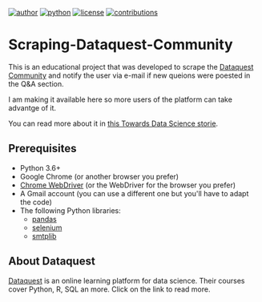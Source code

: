 [![author](https://badgen.net/badge/Author/otavio-s-s/blue)](https://www.linkedin.com/in/otavioss28/) [![python](https://badgen.net/badge/Python/3.6+/yellow)](https://www.python.org) [![license](https://img.shields.io/badge/License-MIT-red)](https://github.com/otavio-s-s/data_science/blob/master/LICENSE) [![contributions](https://badgen.net/badge/Contributions/Welcome/green)](https://github.com/otavio-s-s/data_science/issues) 

# Scraping-Dataquest-Community

This is an educational project that was developed to scrape the [Dataquest Community](https://community.dataquest.io/) and notify the user via e-mail if new queions were poested in the Q&A section.

I am making it available here so more users of the platform can take advantge of it.

You can read more about it in [this Towards Data Science storie](https://towardsdatascience.com/how-web-scraping-helped-me-going-from-learning-to-teaching-20c1bba7a10b?source=your_stories_page---------------------------).

## Prerequisites

* Python 3.6+
* Google Chrome (or another browser you prefer)
* [Chrome WebDriver](https://chromedriver.chromium.org/) (or the WebDriver for the browser you prefer)
* A Gmail account (you can use a different one but you'll have to adapt the code)
* The following Python libraries:
  * [pandas](https://pandas.pydata.org/pandas-docs/stable/getting_started/install.html)
  * [selenium](https://selenium-python.readthedocs.io/installation.html)
  * [smtplib](https://docs.python.org/3/library/smtplib.html)

## About Dataquest

[Dataquest](https://www.dataquest.io/) is an online learning platform for data science. Their courses cover Python, R, SQL an more. Click on the link to read more.
